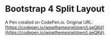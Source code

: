 # Bootstrap 4 Split Layout

A Pen created on CodePen.io. Original URL: [https://codepen.io/wowthemesnet/pen/LgeQKd](https://codepen.io/wowthemesnet/pen/LgeQKd).


